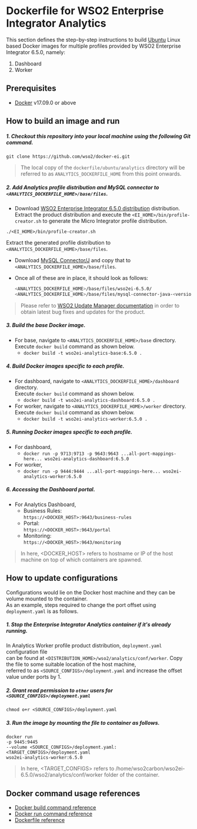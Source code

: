 # Dockerfile for WSO2 Enterprise Integrator Analytics #

This section defines the step-by-step instructions to build [Ubuntu](https://hub.docker.com/_/ubuntu/) Linux based Docker images for multiple profiles
provided by WSO2 Enterprise Integrator 6.5.0, namely:<br>

1. Dashboard
2. Worker

## Prerequisites

* [Docker](https://www.docker.com/get-docker) v17.09.0 or above

## How to build an image and run
##### 1. Checkout this repository into your local machine using the following Git command.

```
git clone https://github.com/wso2/docker-ei.git
```

>The local copy of the `dockerfile/ubuntu/analytics` directory will be referred to as `ANALYTICS_DOCKERFILE_HOME` from this point onwards.


##### 2. Add Analytics profile distribution and MySQL connector to `<ANALYTICS_DOCKERFILE_HOME>/base/files`.

- Download [WSO2 Enterprise Integrator 6.5.0 distribution](https://wso2.com/integration/) distribution.
Extract the product distribution and execute the `<EI_HOME>/bin/profile-creator.sh` to generate the Micro Integrator
profile distribution.

```
./<EI_HOME>/bin/profile-creator.sh
``` 

Extract the generated profile distribution to `<ANALYTICS_DOCKERFILE_HOME>/base/files`.

- Download [MySQL Connector/J](https://downloads.mysql.com/archives/c-j)
and copy that to `<ANALYTICS_DOCKERFILE_HOME>/base/files`.
- Once all of these are in place, it should look as follows:

  ```bash
  <ANALYTICS_DOCKERFILE_HOME>/base/files/wso2ei-6.5.0/
  <ANALYTICS_DOCKERFILE_HOME>/base/files/mysql-connector-java-<version>-bin.jar
  ```

>Please refer to [WSO2 Update Manager documentation]( https://docs.wso2.com/display/WUM300/WSO2+Update+Manager)
in order to obtain latest bug fixes and updates for the product.

##### 3. Build the base Docker image.

- For base, navigate to `<ANALYTICS_DOCKERFILE_HOME>/base` directory. <br>
  Execute `docker build` command as shown below.
    + `docker build -t wso2ei-analytics-base:6.5.0 .`
    
##### 4. Build Docker images specific to each profile.

- For dashboard, navigate to `<ANALYTICS_DOCKERFILE_HOME>/dashboard` directory. <br>
  Execute `docker build` command as shown below.
    + `docker build -t wso2ei-analytics-dashboard:6.5.0 .`
- For worker, navigate to `<ANALYTICS_DOCKERFILE_HOME>/worker` directory. <br>
  Execute `docker build` command as shown below.
    + `docker build -t wso2ei-analytics-worker:6.5.0 .`
    
##### 5. Running Docker images specific to each profile.

- For dashboard,
    + `docker run -p 9713:9713 -p 9643:9643 ...all-port-mappings-here... wso2ei-analytics-dashboard:6.5.0`
- For worker,
    + `docker run -p 9444:9444 ...all-port-mappings-here... wso2ei-analytics-worker:6.5.0`
    
##### 6. Accessing the Dashboard portal.

- For Analytics Dashboard,
    + Business Rules:<br>
    `https://<DOCKER_HOST>:9643/business-rules`
    + Portal:<br>
    `https://<DOCKER_HOST>:9643/portal`
    + Monitoring:<br>
    `https://<DOCKER_HOST>:9643/monitoring`
    
>In here, <DOCKER_HOST> refers to hostname or IP of the host machine on top of which containers are spawned.

## How to update configurations
Configurations would lie on the Docker host machine and they can be volume mounted to the container. <br>
As an example, steps required to change the port offset using `deployment.yaml` is as follows.

##### 1. Stop the Enterprise Integrator Analytics container if it's already running.
In Analytics Worker profile product distribution, `deployment.yaml` configuration file <br>
can be found at `<DISTRIBUTION_HOME>/wso2/analytics/conf/worker`. Copy the file to some suitable location of the host machine, <br>
referred to as `<SOURCE_CONFIGS>/deployment.yaml` and increase the offset value under ports by 1.

##### 2. Grant read permission to `other` users for `<SOURCE_CONFIGS>/deployment.yaml`
```
chmod o+r <SOURCE_CONFIGS>/deployment.yaml
```

##### 3. Run the image by mounting the file to container as follows.
```
docker run 
-p 9445:9445
--volume <SOURCE_CONFIGS>/deployment.yaml:<TARGET_CONFIGS>/deployment.yaml
wso2ei-analytics-worker:6.5.0
```

>In here, <TARGET_CONFIGS> refers to /home/wso2carbon/wso2ei-6.5.0/wso2/analytics/conf/worker folder of the container.


## Docker command usage references

* [Docker build command reference](https://docs.docker.com/engine/reference/commandline/build/)
* [Docker run command reference](https://docs.docker.com/engine/reference/run/)
* [Dockerfile reference](https://docs.docker.com/engine/reference/builder/)
